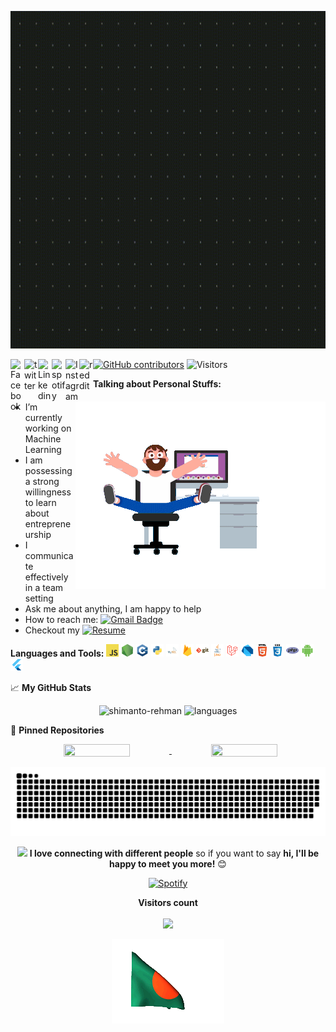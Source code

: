 <!-- ! Intro Gif Video -->
<p align="center">
  <img height="540" width="970" src="Intro.gif"/>
</p>

<!-- ! Social Links -->
<a href="https://www.facebook.com/s.m.shimanto.rehman/">
  <img align="left" width="22px" alt="Facebook" src="https://raw.githubusercontent.com/rahuldkjain/github-profile-readme-generator/master/src/images/icons/Social/facebook.svg" />
</a>
<a href="https://twitter.com/shimanto_rehman">
  <img align="left" width="22px" alt="twitter" src="https://raw.githubusercontent.com/peterthehan/peterthehan/master/assets/twitter.svg" />
</a>
<a href="https://www.linkedin.com/in/shimanto-rahman-aa347a148/">
  <img align="left" width="22px" alt="Linkedin" src="https://raw.githubusercontent.com/peterthehan/peterthehan/master/assets/linkedin.svg" />
</a>
<a href="https://open.spotify.com/user/349lvs5diwiulbqihpt61x1vg">
  <img align="left" width="22px" alt="spotify" src="https://raw.githubusercontent.com/rahuldkjain/github-profile-readme-generator/master/src/images/icons/Social/spotify.svg" />
</a>
<a href="https://instagram.com/shimanto_rehman">
  <img align="left" width="22px" alt="Instagram" src="https://raw.githubusercontent.com/rahuldkjain/github-profile-readme-generator/master/src/images/icons/Social/instagram.svg" />
</a>
<a href="https://www.reddit.com/user/shimanto47">
  <img align="left" width="22px" alt="reddit" src="https://raw.githubusercontent.com/rahuldkjain/github-profile-readme-generator/master/src/images/icons/Social/reddit.svg" />
</a>

[![GitHub contributors](https://img.shields.io/github/contributors/shimanto-rehman/shimanto-rehman)](https://github.com/shimanto-rehman/shimanto-rehman/graphs/contributors)
![Visitors](https://visitor-badge.glitch.me/badge?page_id=shimanto-rehman.shimanto-rehman)

<img align="right" alt="GIF" src="Coder.gif"/>

**Talking about Personal Stuffs:**
- I’m currently working on Machine Learning
- I am possessing a strong willingness to learn about entrepreneurship
- I communicate effectively in a team setting
- Ask me about anything, I am happy to help
- How to reach me: [![Gmail Badge](https://img.shields.io/badge/smshimantorahman47@gmail.com-c14438?style=flat-square&logo=Gmail&logoColor=white&link=mailto:smshimantorahman47@gmail.com)](mailto:smshimantorahman47@gmail.com)
- Checkout my [![Resume](https://img.shields.io/badge/-Resume-success)](https://github.com/shimanto-rehman/shimanto-rehman/blob/main/Resume.pdf)

**Languages and Tools:**
<code><img height="20" src="https://raw.githubusercontent.com/github/explore/80688e429a7d4ef2fca1e82350fe8e3517d3494d/topics/javascript/javascript.png"></code>
<code><img height="20" src="https://raw.githubusercontent.com/github/explore/80688e429a7d4ef2fca1e82350fe8e3517d3494d/topics/nodejs/nodejs.png"></code>
<code><img height="20" src="https://raw.githubusercontent.com/github/explore/80688e429a7d4ef2fca1e82350fe8e3517d3494d/topics/cpp/cpp.png"></code>
<code><img height="20" src="https://raw.githubusercontent.com/github/explore/80688e429a7d4ef2fca1e82350fe8e3517d3494d/topics/python/python.png"></code>
<code><img height="20" src="https://raw.githubusercontent.com/github/explore/80688e429a7d4ef2fca1e82350fe8e3517d3494d/topics/mysql/mysql.png"></code>
<code><img height="20" src="https://raw.githubusercontent.com/github/explore/80688e429a7d4ef2fca1e82350fe8e3517d3494d/topics/firebase/firebase.png"></code>
<code><img height="20" src="https://raw.githubusercontent.com/github/explore/80688e429a7d4ef2fca1e82350fe8e3517d3494d/topics/git/git.png"></code>
<code><img height="20" src="https://raw.githubusercontent.com/github/explore/80688e429a7d4ef2fca1e82350fe8e3517d3494d/topics/java/java.png"></code>
<code><img height="20" src="https://raw.githubusercontent.com/github/explore/80688e429a7d4ef2fca1e82350fe8e3517d3494d/topics/laravel/laravel.png"></code>
<code><img height="20" src="https://raw.githubusercontent.com/github/explore/80688e429a7d4ef2fca1e82350fe8e3517d3494d/topics/dart/dart.png"></code>
<code><img height="20" src="https://raw.githubusercontent.com/github/explore/80688e429a7d4ef2fca1e82350fe8e3517d3494d/topics/html/html.png"></code>
<code><img height="20" src="https://raw.githubusercontent.com/github/explore/80688e429a7d4ef2fca1e82350fe8e3517d3494d/topics/css/css.png"></code>
<code><img height="20" src="https://raw.githubusercontent.com/github/explore/80688e429a7d4ef2fca1e82350fe8e3517d3494d/topics/php/php.png"></code>
<code><img height="20" src="https://raw.githubusercontent.com/github/explore/80688e429a7d4ef2fca1e82350fe8e3517d3494d/topics/android/android.png"></code>
<code><img height="20" src="https://raw.githubusercontent.com/github/explore/80688e429a7d4ef2fca1e82350fe8e3517d3494d/topics/flutter/flutter.png"></code>

<!-- ! My Github Profile Statistics-->
📈 **My GitHub Stats**
<p align="center"> 
  <img src="https://github-readme-stats.vercel.app/api?username=shimanto-rehman&count_private=ture&show_icons=true&theme=gotham" alt="shimanto-rehman" height="50%" width="50%"/>
  <img src="https://github-readme-stats.vercel.app/api/top-langs/?username=shimanto-rehman&layout=compact&theme=gotham" alt="languages" height="50%" width="41.7%"/>
</p>

<!-- Pinned Repositories -->
📌 **Pinned Repositories**
<p align="center">
<span>&nbsp;</span>
<a href="https://github.com/shimanto-rehman/The-Bookaholic">
<img align="center"src="https://github-readme-stats.vercel.app/api/pin/?username=shimanto-rehman&repo=The-Bookaholic&border_icons=true&theme=gotham" height="50%" width="46%"/>
</a>
<a href="https://github.com/shimanto-rehman/Websocket-Server">
<img align="center"src="https://github-readme-stats.vercel.app/api/pin/?username=shimanto-rehman&repo=Websocket-Server&border_icons=true&theme=gotham" height="50%" width="46%" />
</a>
</p>

<!-- 2nd Part
<p align="center">
<span>&nbsp;</span>
<a href="https://github.com/shimanto-rehman/Loan-Prediction-using-Machine-Learning">
<img align="center"src="https://github-readme-stats.vercel.app/api/pin/?username=shimanto-rehman&repo=Loan-Prediction-using-Machine-Learning&icons=true&theme=gotham" height="50%" width="46%"/>
</a>
<a href="https://github.com/shimanto-rehman/WiFi-Talk">
<img align="center"src="https://github-readme-stats.vercel.app/api/pin/?username=shimanto-rehman&repo=WiFi-Talk&icons=true&theme=gotham" height="50%" width="46%"/>
</a>
</p>
-->

<!-- Snake Gif -->
<p align="center">
  <img src="https://github.com/shimanto-rehman/shimanto-rehman/blob/output/github-contribution-grid-snake.svg" alt="snake"></center>
</p>

<!-- Message -->
<p align="center">
<img src="https://media.giphy.com/media/LnQjpWaON8nhr21vNW/giphy.gif" width="60"> <b>I love connecting with different people</b> so if you want to say <b>hi, I'll be happy to meet you more!</b> 😊
</p>

<!-- Spotify -->
<a href="https://open.spotify.com/user/349lvs5diwiulbqihpt61x1vg" rel="nofollow">
  <p align="center">
  <img src="https://camo.githubusercontent.com/d3555f8c29dba2d6acb23311e8f5fe02c05b4e7241d8cf25b940ae6e29a7baed/68747470733a2f2f7468656d652d7265706f2d6769742d6d61696e2d7368696d616e746f2d7265686d616e2e76657263656c2e6170702f6170692f73706f74696679" alt="Spotify" data-canonical-src="https://theme-repo-git-main-shimanto-rehman.vercel.app/api/spotify" style="max-width: 100%;">
  </p>
</a>
<!-- Alternative Code for Spotify:  [![Spotify](https://theme-repo-git-main-shimanto-rehman.vercel.app/api/spotify)](https://open.spotify.com/user/349lvs5diwiulbqihpt61x1vg) -->


<!-- Profile Count -->
<p align="center"> 
  <b>Visitors count</b><br><br>
  <img src="https://profile-counter.glitch.me/shimanto-rehman/count.svg" />
</p>

<!-- Bangladesh -->
<p align="center">
  <img alt="GIF" src="BD.gif"/>
</p>
